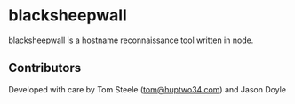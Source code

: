 blacksheepwall
===

blacksheepwall is a hostname reconnaissance tool written in node. 

## Contributors ##
Developed with care by Tom Steele (tom@huptwo34.com) and Jason Doyle
